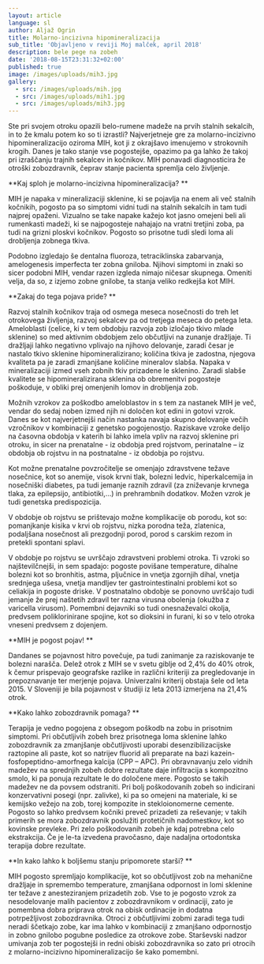 ```yaml
---
layout: article
language: sl
author: Aljaž Ogrin
title: Molarno-incizivna hipomineralizacija
sub_title: 'Objavljeno v reviji Moj malček, april 2018'
description: bele pege na zobeh
date: '2018-08-15T23:31:32+02:00'
published: true
image: /images/uploads/mih3.jpg
gallery:
  - src: /images/uploads/mih.jpg
  - src: /images/uploads/mih1.jpg
  - src: /images/uploads/mih3.jpg
---
```

Ste pri svojem otroku opazili belo-rumene madeže na prvih stalnih sekalcih, in to že kmalu potem ko so ti izrastli? Najverjetneje gre za molarno-incizivno hipomineralizacijo oziroma MIH, kot ji z okrajšavo imenujemo v strokovnih krogih.  Danes je tako stanje vse pogostejše, opazimo pa ga lahko že takoj pri izraščanju trajnih sekalcev in kočnikov. MIH ponavadi diagnosticira že otroški zobozdravnik, čeprav stanje pacienta spremlja celo življenje.

**Kaj sploh je molarno-incizivna hipomineralizacija?**

MIH je napaka v mineralizaciji sklenine, ki se pojavlja na enem ali več stalnih kočnikih, pogosto pa so simptomi vidni tudi na stalnih sekalcih in tam tudi najprej opaženi. Vizualno se take napake kažejo kot jasno omejeni beli ali rumenkasti madeži, ki se najpogosteje nahajajo na vratni tretjini zoba, pa tudi na grizni ploskvi kočnikov. Pogosto so prisotne tudi sledi loma ali drobljenja zobnega tkiva.

Podobno izgledajo še dentalna fluoroza, tetraciklinska zabarvanja, amelogenesis imperfecta ter zobna gniloba. Njihovi simptomi in znaki so sicer podobni MIH, vendar razen izgleda nimajo ničesar skupnega. Omeniti velja, da so, z izjemo zobne gnilobe, ta stanja veliko redkejša kot MIH.

**Zakaj do tega pojava pride?**

Razvoj stalnih kočnikov traja od osmega meseca nosečnosti do treh let otrokovega življenja, razvoj sekalcev pa od tretjega meseca do petega leta. Ameloblasti (celice, ki v tem obdobju razvoja zob izločajo tkivo mlade sklenine) so med aktivnim obdobjem zelo občutljivi na zunanje dražljaje. Ti dražljaji lahko negativno vplivajo na njihovo delovanje, zaradi česar je nastalo tkivo sklenine hipomineralizirano; količina tkiva je zadostna, njegova kvaliteta pa je zaradi zmanjšane količine mineralov slabša. Napaka v mineralizaciji izmed vseh zobnih tkiv prizadene le sklenino. Zaradi slabše kvalitete se hipomineralizirana sklenina ob obremenitvi pogosteje poškoduje, v obliki prej omenjenih lomov in drobljenja zob.

Možnih vzrokov za poškodbo ameloblastov in s tem za nastanek MIH je več, vendar do sedaj noben izmed njih ni določen kot edini in gotovi vzrok. Danes se kot najverjetnejši način nastanka navaja skupno delovanje večih vzročnikov v kombinaciji z genetsko pogojenostjo. Raziskave vzroke delijo na časovna obdobja v katerih bi lahko imela vpliv na razvoj sklenine pri otroku, in sicer na prenatalne - iz obdobja pred rojstvom, perinatalne – iz obdobja ob rojstvu in na postnatalne - iz obdobja  po rojstvu. 

Kot možne prenatalne povzročitelje se omenjajo zdravstvene težave nosečnice, kot so anemije, visok krvni tlak, bolezni ledvic, hiperkalcemija in nosečniški diabetes, pa tudi jemanje raznih zdravil (za zniževanje krvnega tlaka, za epilepsijo, antibiotiki,…) in prehrambnih dodatkov. Možen vzrok je tudi genetska predispozicija.

V obdobje ob rojstvu se prištevajo možne komplikacije ob porodu, kot so: pomanjkanje kisika v krvi ob rojstvu, nizka porodna teža, zlatenica, podaljšana nosečnost ali prezgodnji porod, porod s carskim rezom in pretekli spontani splavi.

V obdobje po rojstvu se uvrščajo zdravstveni problemi otroka. Ti vzroki so najštevilčnejši, in sem spadajo: pogoste povišane temperature, dihalne bolezni kot so bronhitis, astma, pljučnice in vnetja zgornjih dihal, vnetja srednjega ušesa, vnetja mandljev ter gastrointestinalni problemi kot so celiakija in pogoste driske. V postnatalno obdobje se ponovno uvrščajo tudi jemanje že prej naštetih zdravil ter razna virusna obolenja (okužba z varicella virusom).  Pomembni dejavniki so tudi onesnaževalci okolja, predvsem poliklorinirane spojine, kot so dioksini in furani, ki so v telo otroka vneseni predvsem z dojenjem.

**MIH je pogost pojav!**

Dandanes se pojavnost hitro povečuje, pa tudi zanimanje za raziskovanje te bolezni narašča. Delež otrok z MIH se v svetu giblje od 2,4%  do 40% otrok, k čemur prispevajo geografske razlike in različni kriteriji za pregledovanje in prepoznavanje ter merjenje pojava. Univerzalni kriterij obstaja šele od leta 2015. V Sloveniji je bila pojavnost v študiji iz leta 2013 izmerjena na 21,4% otrok.

**Kako lahko zobozdravnik pomaga?**

Terapija je vedno pogojena z obsegom poškodb na zobu in prisotnim simptomi. Pri občutljivih zobeh brez prisotnega loma sklenine lahko zobozdravnik za zmanjšanje občutljivosti uporabi desenzibilizacijske raztopine ali paste, kot so natrijev fluorid ali preparate na bazi kazein-fosfopeptidno-amorfnega kalcija (CPP – APC). Pri obravnavanju zelo vidnih madežev na sprednjih zobeh dobre rezultate daje infiltracija s kompozitno smolo, ki pa ponuja rezultate le do določene mere. Pogosto se takih madežev ne da povsem odstraniti. Pri bolj poškodovanih zobeh so indicirani konzervativni posegi (npr. zalivke), ki pa so omejeni na materiale, ki se kemijsko vežejo na zob, torej kompozite in stekloionomerne cemente. Pogosto so lahko predvsem kočniki preveč prizadeti za reševanje; v takih primerih se mora zobozdravnik poslužiti protetičnih nadomestkov, kot so kovinske prevleke. Pri zelo poškodovanih zobeh je kdaj potrebna celo ekstrakcija. Če je le-ta izvedena pravočasno, daje nadaljna ortodontska terapija dobre rezultate.

**In kako lahko k boljšemu stanju pripomorete starši?**

MIH pogosto spremljajo komplikacije, kot so občutljivost zob na mehanične dražljaje in  spremembo temperature, zmanjšana odpornost in lomi sklenine ter težave z anesteziranjem prizadetih zob. Vse to je pogosto vzrok za nesodelovanje malih pacientov z zobozdravnikom v ordinaciji, zato je pomembna dobra priprava otrok na obisk ordinacije in dodatna potrpežljivost zobozdravnika. Otroci z občutljivimi zobmi zaradi tega tudi neradi ščetkajo zobe, kar ima lahko v kombinaciji z zmanjšano odpornostjo in zobno gnilobo pogubne posledice za otrokove zobe. Starševski nadzor umivanja zob ter pogostejši in redni obiski zobozdravnika so zato pri otrocih z molarno-incizivno hipomineralizacijo še kako pomembni.
